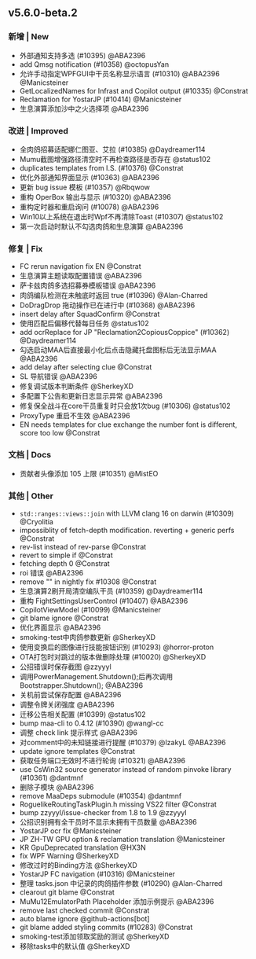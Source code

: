 ## v5.6.0-beta.2

### 新增 | New

* 外部通知支持多选 (#10395) @ABA2396
* add Qmsg notification (#10358) @octopusYan
* 允许手动指定WPFGUI中干员名称显示语言 (#10310) @ABA2396 @Manicsteiner
* GetLocalizedNames for Infrast and Copilot output (#10335) @Constrat
* Reclamation for YostarJP (#10414) @Manicsteiner
* 生息演算添加沙中之火选择项 @ABA2396

### 改进 | Improved

* 全肉鸽招募适配娜仁图亚、艾拉 (#10385) @Daydreamer114
* Mumu截图增强路径清空时不再检查路径是否存在 @status102
* duplicates templates from I.S. (#10376) @Constrat
* 优化外部通知界面显示 (#10363) @ABA2396
* 更新 bug issue 模板 (#10357) @Rbqwow
* 重构 OperBox 输出与显示 (#10320) @ABA2396
* 重构定时器和重启询问 (#10078) @ABA2396
* Win10以上系统在退出时Wpf不再清除Toast (#10307) @status102
* 第一次启动时默认不勾选肉鸽和生息演算 @ABA2396

### 修复 | Fix

* FC rerun navigation fix EN @Constrat
* 生息演算主题读取配置错误 @ABA2396
* 萨卡兹肉鸽多选招募券模板错误 @ABA2396
* 肉鸽编队检测在未触底时返回 true (#10396) @Alan-Charred
* DoDragDrop 拖动操作已在进行中 (#10368) @ABA2396
* insert delay after SquadConfirm @Constrat
* 使用匹配后偏移代替每日任务 @status102
* add ocrReplace for JP "Reclamation2CopiousCoppice" (#10362) @Daydreamer114
* 勾选启动MAA后直接最小化后点击隐藏托盘图标后无法显示MAA @ABA2396
* add delay after selecting clue @Constrat
* SL 导航错误 @ABA2396
* 修复调试版本判断条件 @SherkeyXD
* 多配置下公告和更新日志显示异常 @ABA2396
* 修复保全战斗在core干员重复时只会放1次bug (#10306) @status102
* ProxyType 重启不生效 @ABA2396
* EN needs templates for clue exchange the number font is different, score too low @Constrat

### 文档 | Docs

* 贡献者头像添加 105 上限 (#10351) @MistEO

### 其他 | Other

* `std::ranges::views::join` with LLVM clang 16 on darwin  (#10309) @Cryolitia
* impossiblity of fetch-depth modification. reverting + generic perfs @Constrat
* rev-list instead of rev-parse @Constrat
* revert to simple if @Constrat
* fetching depth 0 @Constrat
* roi 错误 @ABA2396
* remove "" in nightly fix #10308 @Constrat
* 生息演算2刷开局清空编队干员 (#10359) @Daydreamer114
* 重构 FightSettingsUserControl (#10407) @ABA2396
* CopilotViewModel (#10099) @Manicsteiner
* git blame ignore @Constrat
* 优化界面显示 @ABA2396
* smoking-test中肉鸽参数更新 @SherkeyXD
* 使用变换后的图像进行技能按钮识别 (#10293) @horror-proton
* OTA打包时对跳过的版本做删除处理 (#10020) @SherkeyXD
* 公招错误时保存截图 @zzyyyl
* 调用PowerManagement.Shutdown();后再次调用Bootstrapper.Shutdown(); @ABA2396
* 关机前尝试保存配置 @ABA2396
* 调整令牌关闭强度 @ABA2396
* 迁移公告相关配置 (#10399) @status102
* bump maa-cli to 0.4.12 (#10390) @wangl-cc
* 调整 check link 提示样式 @ABA2396
* 对comment中的未知链接进行提醒 (#10379) @IzakyL @ABA2396
* update ignore templates @Constrat
* 获取任务端口无效时不进行轮询 (#10321) @ABA2396
* use CsWin32 source generator instead of random pinvoke library (#10361) @dantmnf
* 删除子模块 @ABA2396
* remove MaaDeps submodule (#10354) @dantmnf
* RoguelikeRoutingTaskPlugin.h missing VS22 filter @Constrat
* bump zzyyyl/issue-checker from 1.8 to 1.9 @zzyyyl
* 公招识别拥有全干员时不显示未拥有干员数量 @ABA2396
* YostarJP ocr fix @Manicsteiner
* JP ZH-TW GPU option & reclamation translation @Manicsteiner
* KR GpuDeprecated translation @HX3N
* fix WPF Warning @SherkeyXD
* 修改过时的Binding方法 @SherkeyXD
* YostarJP FC navigation (#10316) @Manicsteiner
* 整理 tasks.json 中记录的肉鸽插件参数 (#10290) @Alan-Charred
* clearout git blame @Constrat
* MuMu12EmulatorPath Placeholder 添加示例提示 @ABA2396
* remove last checked commit @Constrat
* auto blame ignore @github-actions[bot]
* git blame added styling commits (#10283) @Constrat
* smoking-test添加领取奖励的测试 @SherkeyXD
* 移除tasks中的默认值 @SherkeyXD
